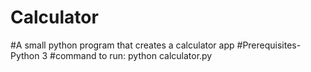 # Calculator
#A small python program that creates a calculator app
#Prerequisites-Python 3
#command to run: python calculator.py

